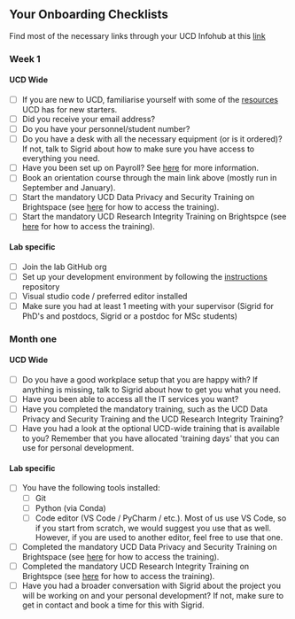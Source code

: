 ## Your Onboarding Checklists

Find most of the necessary links through your UCD Infohub at this [link](https://hub.ucd.ie/usis/W_HU_MENU.P_DISPLAY_MENU?p_menu=SO-MAIN&p_parameters=B37A1D079FB70193EB3628BFFB78C3146D35112E00B0A28947666FB37F638AD1F3EB9719432D37BE94186D0F33C306C8)

### Week 1

#### UCD Wide

- [ ] If you are new to UCD, familiarise yourself with some of the [resources](https://www.ucd.ie/workatucd/jobs/gettingstartedinyournewrole/) UCD has for new starters.
- [ ] Did you receive your email address?
- [ ] Do you have your personnel/student number?
- [ ] Do you have a desk with all the necessary equipment (or is it ordered)? If not, talk to Sigrid about how to make sure you have access to everything you need.
- [ ] Have you been set up on Payroll? See [here](https://www.ucd.ie/finance/financeoperations/payrolloffice/newmembersofstaff/) for more information.
- [ ] Book an orientation course through the main link above (mostly run in September and January).
- [ ] Start the mandatory UCD Data Privacy and Security Training on Brightspace (see [here](https://www.ucd.ie/gdpr/guidanceresources/training/) for how to access the training).
- [ ] Start the mandatory UCD Research Integrity Training on Brightspce (see [here](https://www.ucd.ie/researchintegrity/training/) for how to access the training).

#### Lab specific

- [ ] Join the lab GitHub org
- [ ] Set up your development environment by following the [instructions](https://github.com/DupanLab/instructions) repository
- [ ] Visual studio code / preferred editor installed
- [ ] Make sure you had at least 1 meeting with your supervisor (Sigrid for PhD's and postdocs, Sigrid or a postdoc for MSc students)

### Month one

#### UCD Wide

- [ ] Do you have a good workplace setup that you are happy with? If anything is missing, talk to Sigrid about how to get you what you need.
- [ ] Have you been able to access all the IT services you want?
- [ ] Have you completed the mandatory training, such as the UCD Data Privacy and Security Training and the UCD Research Integrity Training?
- [ ] Have you had a look at the optional UCD-wide training that is available to you? Remember that you have allocated 'training days' that you can use for personal development.

#### Lab specific

- [ ] You have the following tools installed:
  - [ ] Git
  - [ ] Python (via Conda)
  - [ ] Code editor (VS Code / PyCharm / etc.). Most of us use VS Code, so if you start from scratch, we would suggest you use that as well. However, if you are used to another editor, feel free to use that one.
- [ ] Completed the mandatory UCD Data Privacy and Security Training on Brightspace (see [here](https://www.ucd.ie/gdpr/guidanceresources/training/) for how to access the training).
- [ ] Completed the mandatory UCD Research Integrity Training on Brightspce (see [here](https://www.ucd.ie/researchintegrity/training/) for how to access the training).
- [ ] Have you had a broader conversation with Sigrid about the project you will be working on and your personal development? If not, make sure to get in contact and book a time for this with Sigrid.
